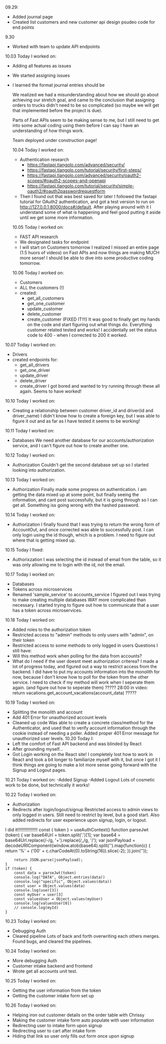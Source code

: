 09.29:
- Added journal page
- Created list customers and new customer api design psudeo code for end points

9.30
- Worked with team to update API endpoints

10.03
Today I worked on:
- Adding all features as issues
- We started assigning issues
- I learned the format journal entries should be
  
  We realized we had a misunderstanding about how we should go about achieving our stretch goal, and came to the conclusion that assigning orders to trucks didn't need to be so complicated (so maybe we will get that implemented before the project is due).

  Parts of Fast APIs seem to be making sense to me, but I still need to get into some actual coding using them before I can say I have an understanding of how things work.

  Team deployed under construction page!

  10.04
  Today I worked on:
  - Authentication research
    - https://fastapi.tiangolo.com/advanced/security/ 
    - https://fastapi.tiangolo.com/tutorial/security/first-steps/
    - https://fastapi.tiangolo.com/advanced/security/oauth2-scopes/#oauth2-scopes-and-openapi
    - https://fastapi.tiangolo.com/tutorial/security/simple-oauth2/#oauth2passwordrequestform
  - Then I found out that was best saved for later
  I followed the fastapi tutorial for OAuth2 authentication, and got a test version to run on http://127.0.0.1:8000/docs#/default. After playing around with it I understand some of what is happening and feel good putting it aside until we get some more information.

  10.05
  Today I worked on:
  - FAST API research
  - We designated tasks for endpoint
  - I will start on Customers tomorrow
  I realized I missed an entire page (1.5 huors of videos) on Fast APIs and now things are making MUCH more sense! I should be able to dive into some productive coding tomorrow.


  10.06
  Today I worked on:
  - Customers
  - ALL the customers (!)
  - created:
    - get_all_customers
    - get_one_customer
    - update_customer
    - delete_customer
    - create_customer (FIXED IT!!!)
It was good to finally get my hands on the code and start figuring out what things do. Everything customer related tested and works! I accidentally set the status code to 400 - when I corrected to 200 it worked.

10.07
Today I worked on:
- Drivers
- created endpoints for:
  - get_all_drivers
  - get_one_driver
  - update_driver
  - delete_driver
  - create_driver
I got bored and wanted to try running through these all again. Seems to have worked!

10.10
Today I worked on:
- Creating a relationship between customer driver_id and driver(id and driver_name)
I didn't know how to create a foreign key, but I was able to figure it out and as far as I have tested it seems to be working!

10.11
Today I worked on:
- Databases
We need another database for our accounts/authorization service, and I can't figure out how to create another one.

10.12
Today I worked on:
- Authorization
Couldn't get the second database set up so I started looking into authorization.

10.13
Today I worked on:
- Authorization
Finally made some progress on authentication. I am getting the data mixed up at some point, but finally seeing the information, and cant post successfully, but it is going through so I can get all. Something iss going wrong with the hashed password.

10.14
Today I worked on:
- Authorization
I finally found that I was trying to return the wrong form of AccountOut, and once corrected was able to successfully post. I can only login using the id though, which is a problem. I need to figure out where that is getting mixed up.

10.15
Today I fixed:
- Authorixzation
I was selecting the id instead of email from the table, so it was only allowing me to login with the id, not the email.

10.17
Today I worked on:
- Databases
- Tokens across microservices
- Renamed 'sample_service' to accounts_service
I figured out I was trying to make creating multiple databases WAY more complicated than necessary. I started trying to figure out how to communicate that a user has a token across microservices.

10.18
Today I worked on:
- Added roles to the authorization token
- Restricted access to "admin" methods to only users with "admin", on their token
- Restricted access to some methods to only logged in users
Questions I still have:
- Will this method work when polling for the data from accounts?
- What do I need if the user doesnt meet authorization criterea?
I made a lot of progress today, and figured out a way to restrict access from the backend. I did have to put my accounts information into the monolith for now, because I don't know how to poll for the token from the other service. I need to check if my method will work when I seperate them again. (and figure out how to seperate them)
????? 28:00 in video: return vacations.get_account_vacations(account_data) ?????


10.19
Today I worked on:
- Splitting the monolith and account 
- Add 401 Error for unauthorized account levels
- Cleaned up code
Was able to create a concrete class/method for the Authenticator, and used that to verify account information through the cookie instead of needing a poller. Added proper 401 Error message for unauthorized user levels.
10.20
Today I:
- Left the comfort of Fast API backend and was blinded by React
- After grounding myself...
- Got Login working on the React site!
I completely lost how to work in React and took a bit longer to familiarize myself with it, but once I got it I think things are going to make a lot more sense going forward with the Signup and Logout pages.

10.21
Today I worked on:
-Added Signup
-Added Logout
Lots of cosmetic work to be done, but technically it works!

10.22
Today I worked on:
- Authorization
- Redirects after login/logout/signup
Restricted access to admin views to only logged in users. Still need to restrict by level, but a good start. Also added redirects for user experience upon signup, login, or logout.


I did it!!!!!!!!!!!!!!!!
    const { token } = useAuthContext()
    function parseJwt (token) {
        var base64Url = token.split('.')[1];
        var base64 = base64Url.replace(/-/g, '+').replace(/_/g, '/');
        var jsonPayload = decodeURIComponent(window.atob(base64).split('').map(function(c) {
            return '%' + ('00' + c.charCodeAt(0).toString(16)).slice(-2);
        }).join(''));
    
        return JSON.parse(jsonPayload);
    }
    if (token) {
        const data = parseJwt(token)
        console.log("DATA", Object.entries(data))
        console.log("specific", Object.values(data))
        const user = Object.values(data)
        console.log(user[3])
        const myUser = user[3]
        const valuesUser = Object.values(myUser)
        console.log(valuesUser[0])
        // console.log(myId)
    }

10.23
Today I worked on:
- Debugging Auth
- Cleared pipeline
Lots of back and forth overwriting each others merges. Found bugs, and cleared the pipelines.

10.24
Today I worked on:
- More debugging Auth
- Customer intake backend and frontend
- Wrote get all accounts unit test.

10.25
Today I worked on:
- Getting the user information from the token
- Getting the customer intake form set up

10.26
Today I worked on:
- Helping iron out customer details on the order table with Chrissy
- Making the customer intake form auto populate with user information
- Redirecting user to intake form upon signup
- Redirecting user to cart after intake form
- Hiding that link so user only fills out form once upon signup

